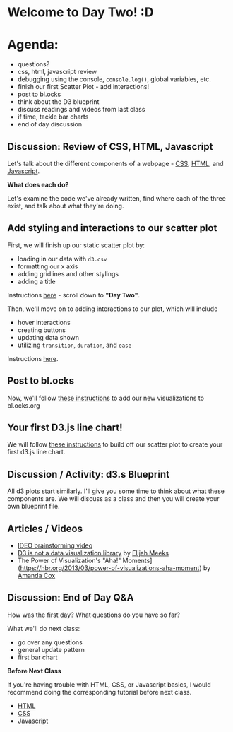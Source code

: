 # Welcome to Day Two! :D

# Agenda:

- questions?
- css, html, javascript review
- debugging using the console,  `console.log()`, global variables, etc.
- finish our first Scatter Plot - add interactions!
- post to bl.ocks
- think about the D3 blueprint
- discuss readings and videos from last class
- if time, tackle bar charts
- end of day discussion

## Discussion: Review of CSS, HTML, Javascript

Let's talk about the different components of a webpage - [CSS](https://www.w3schools.com/css/css_howto.asp), [HTML](https://www.w3schools.com/whatis/whatis_html.asp), and [Javascript](https://www.w3schools.com/js/default.asp). 

**What does each do?**

Let's examine the code we've already written, find where each of the three exist, and talk about what they're doing.

## Add styling and interactions to our scatter plot

First, we will finish up our static scatter plot by:
  - loading in our data with `d3.csv`
  - formatting our x axis
  - adding gridlines and other stylings
  - adding a title
  
 Instructions [here](Projects&Exercises/FirstCompleteScatter/README.md) - scroll down to **"Day Two"**.
  
Then, we'll move on to adding interactions to our plot, which will include
  - hover interactions
  - creating buttons
  - updating data shown
  - utilizing `transition`, `duration`, and `ease`
  
Instructions [here](Projects&Exercises/FirstCompleteScatter/scatterWithInteractions.md).

## Post to bl.ocks

Now, we'll follow [these instructions](TechnicalSetup/blocks.md) to add our new visualizations to bl.ocks.org

## Your first D3.js line chart!

We will follow [these instructions](Projects&Exercises/FirstCompleteScatter/addingALine.md) to build off our scatter plot to create your first d3.js line chart.

## Discussion / Activity: d3.s Blueprint

All d3 plots start similarly. I'll give you some time to think about what these components are. We will discuss as a class and then you will create your own blueprint file.

## Articles / Videos
  - [IDEO brainstorming video](https://vimeo.com/138588491)
  - [D3 is not a data visualization library](https://medium.com/@Elijah_Meeks/d3-is-not-a-data-visualization-library-67ba549e8520) by [Elijah Meeks](https://twitter.com/Elijah_Meeks)
  - The Power of Visualization's "Aha!" Moments](https://hbr.org/2013/03/power-of-visualizations-aha-moment) by [Amanda Cox](https://twitter.com/amandacox)

## Discussion: End of Day Q&A

How was the first day? What questions do you have so far?

What we'll do next class:

- go over any questions
- general update pattern
- first bar chart

**Before Next Class**

If you're having trouble with HTML, CSS, or Javascript basics, I would recommend doing the corresponding tutorial before next class.

- [HTML](https://www.codecademy.com/learn/learn-html)
- [CSS](https://www.codecademy.com/learn/learn-css)
- [Javascript](https://www.codecademy.com/learn/introduction-to-javascript)

